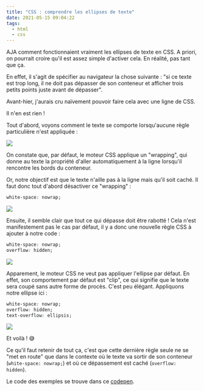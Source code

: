 ```yaml
---
title: "CSS : comprendre les ellipses de texte"
date: 2021-05-15 09:04:22
tags:
  - html
  - css
---
```


AJA comment fonctionnaient vraiment les ellipses de texte en CSS. A priori, on pourrait croire qu'il est assez simple d'activer cela. En réalité, pas tant que ça.

En effet, il s'agit de spécifier au navigateur la chose suivante : "si ce texte est trop long, il ne doit pas dépasser de son conteneur et afficher trois petits points juste avant de dépasser".

Avant-hier, j'aurais cru naïvement pouvoir faire cela avec une ligne de CSS.

Il n'en est rien !

Tout d'abord, voyons comment le texte se comporte lorsqu'aucune règle particulière n'est appliquée :

![](example-1.png)

On constate que, par défaut, le moteur CSS applique un "wrapping", qui donne au texte la propriété d'aller automatiquement à la ligne lorsqu'il rencontre les bords du conteneur.

Or, notre objectif est que le texte n'aille pas à la ligne mais qu'il soit caché. Il faut donc tout d'abord désactiver ce "wrapping" :

```css
white-space: nowrap;
```

![](example-2.png)

Ensuite, il semble clair que tout ce qui dépasse doit être rabotté ! Cela n'est manifestement pas le cas par défaut, il y a donc une nouvelle règle CSS à ajouter à notre code :

```css
white-space: nowrap;
overflow: hidden;
```

![](example-3.png)

Apparement, le moteur CSS ne veut pas appliquer l'ellipse par défaut. En effet, son comportement par défaut est "clip", ce qui signifie que le texte sera coupé sans autre forme de procès. C'est peu élégant. Appliquons notre ellipse ici :

```css
white-space: nowrap;
overflow: hidden;
text-overflow: ellipsis;
```

![](example-4.png)

Et voilà ! 😅

Ce qu'il faut retenir de tout ça, c'est que cette dernière règle seule ne se "met en route" que dans le contexte où le texte va sortir de son conteneur (`white-space: nowrap;`) et où ce dépassement est caché (`overflow: hidden`).

Le code des exemples se trouve dans ce [codepen](https://codepen.io/BlueInt32/pen/GRWZVaR).
